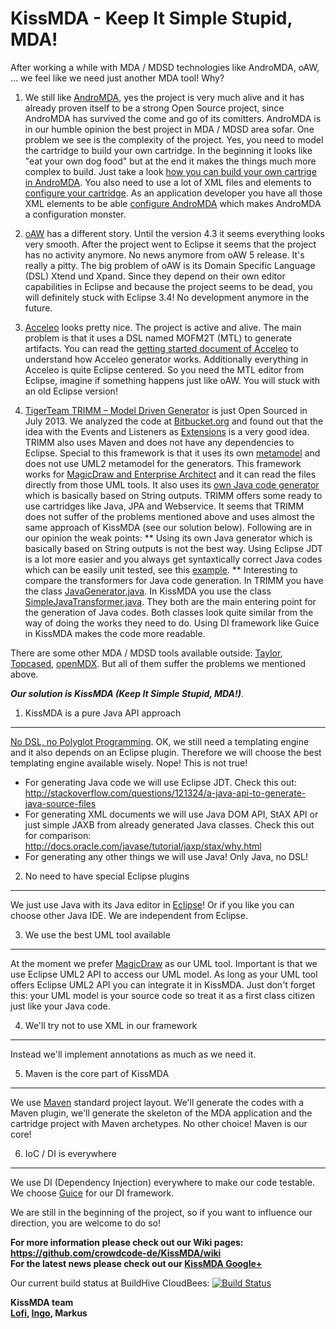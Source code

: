 KissMDA - Keep It Simple Stupid, MDA!
=====================================

After working a while with MDA / MDSD technologies like AndroMDA, oAW, ... we feel like we need just another MDA tool!
Why?

1. We still like [AndroMDA](http://www.andromda.org), yes the project is very much alive and it has already proven itself to be a strong Open Source 
project, since AndroMDA has survived the come and go of its comitters. AndroMDA is in our humble opinion the best 
project in MDA / MDSD area sofar.
One problem we see is the complexity of the project. Yes, you need to model the cartridge to build your own cartridge. 
In the beginning it looks like "eat your own dog food" but at the end it makes the things much more complex to build. 
Just take a look [how you can build your own cartrige in AndroMDA](http://www.andromda.org/docs/andromda-documentation/steps-to-write-a-cartridge/index.html).
You also need to use a lot of XML files and elements to [configure your cartridge](http://www.andromda.org/docs/andromda-documentation/steps-to-write-a-cartridge/site9.html).
As an application developer you have all those XML elements to be able [configure AndroMDA](http://www.andromda.org/docs/configuration.html) 
which makes AndroMDA a configuration monster.

2. [oAW](http://www.openarchitectureware.org) has a different story. Until the version 4.3 it seems everything looks very smooth. After the project went 
to Eclipse it seems that the project has no activity anymore. No news anymore from oAW 5 release. 
It's really a pitty. The big problem of oAW is its Domain Specific Language (DSL) Xtend und Xpand. Since
they depend on their own editor capabilities in Eclipse and because the project seems to be dead, you will 
definitely stuck with Eclipse 3.4! No development anymore in the future.

3. [Acceleo](http://www.eclipse.org/acceleo) looks pretty nice. The project is active and alive. 
The main problem is that it uses a DSL named MOFM2T (MTL) to generate artifacts. You can read the [getting started document
of Acceleo](http://wiki.eclipse.org/Acceleo/Getting_Started) to understand how Acceleo generator works. Additionally everything in Acceleo is quite Eclipse centered.
So you need the MTL editor from Eclipse, imagine if something happens just like oAW. You will stuck with an old Eclipse
version!

4. [TigerTeam TRIMM – Model Driven Generator](http://trimm.tigerteam.dk) is just Open Sourced in July 2013.
We analyzed the code at [Bitbucket.org](https://bitbucket.org/tigerteam/trimm/src) and found out that the idea with the Events and Listeners as [Extensions](http://trimm.tigerteam.dk/trimm-java/trimm-java-extensions) is a very good idea.
TRIMM also uses Maven and does not have any dependencies to Eclipse. Special to this framework is that it uses its own [metamodel](http://goo.gl/MHIfLw) and does not use UML2 metamodel for the generators. 
This framework works for [MagicDraw and Enterprise Architect](http://goo.gl/Z5QQrq) and it can read the files directly from those UML tools. It also uses its [own Java code generator](http://goo.gl/A5HLEm) which is basically based on String outputs.
TRIMM offers some ready to use cartridges like Java, JPA and Webservice. It seems that TRIMM does not suffer of the problems mentioned above and uses almost the same approach of KissMDA (see our solution below). Following are in our opinion the weak points:
** Using its own Java generator which is basically based on String outputs is not the best way. Using Eclipse JDT is a lot more easier and you always get syntaxtically correct Java codes which can be easily unit tested, see this [example](http://goo.gl/Au42Ql).
** Interesting to compare the transformers for Java code generation. In TRIMM you have the class [JavaGenerator.java](http://goo.gl/XpKQSM). In KissMDA you use the class [SimpleJavaTransformer.java](http://goo.gl/YuUVRS). 
They both are the main entering point for the generation of Java codes. Both classes look quite similar from the way of doing the works they need to do. Using DI framework like Guice in KissMDA makes the code more readable.

There are some other MDA / MDSD tools available outside: [Taylor](http://taylor.sourceforge.net), [Topcased](http://www.topcased.org), [openMDX](http://www.openmdx.org). But all of them suffer the problems we mentioned above.

***Our solution is KissMDA (Keep It Simple Stupid, MDA!)***.

1. KissMDA is a pure Java API approach 
--------------------------------------
[No DSL, no Polyglot Programming](http://lofidewanto.blogspot.de/2011/10/why-is-polyglot-programming-or-do-it.html). OK, we still need a templating engine and it also depends on an Eclipse plugin. Therefore we will choose the best templating engine available wisely. Nope! This is not true!
* For generating Java code we will use Eclipse JDT. Check this out: http://stackoverflow.com/questions/121324/a-java-api-to-generate-java-source-files
* For generating XML documents we will use Java DOM API, StAX API or just simple JAXB from already generated Java classes. Check this out for comparison: http://docs.oracle.com/javase/tutorial/jaxp/stax/why.html
* For generating any other things we will use Java! Only Java, no DSL!    
     
2. No need to have special Eclipse plugins
------------------------------------------
We just use Java with its Java editor in [Eclipse](http://www.eclipse.org)! Or if you like you can choose other Java IDE. 
We are independent from Eclipse.

3. We use the best UML tool available 
-------------------------------------
At the moment we prefer [MagicDraw](http://www.nomagic.com/products/magicdraw.html) as our UML tool. Important is that we use Eclipse UML2 API to access our UML model.
As long as your UML tool offers Eclipse UML2 API you can integrate it in KissMDA. 
Just don't forget this: your UML model is your source code so treat it as a first class citizen just like your Java code.

4. We'll try not to use XML in our framework
--------------------------------------------
Instead we'll implement annotations as much as we need it.

5. Maven is the core part of KissMDA 
-----------------------------------------
We use [Maven](http://maven.apache.org) standard project layout. We'll generate the codes with a Maven plugin, we'll generate the skeleton of 
the MDA application and the cartridge project with Maven archetypes. No other choice! Maven is our core!

6. IoC / DI is everywhere
--------------------------------------------
We use DI (Dependency Injection) everywhere to make our code testable. 
We choose [Guice](https://code.google.com/p/google-guice) for our DI framework.


We are still in the beginning of the project, so if you want to influence our direction, you are welcome to do so!

**For more information please check out our Wiki pages: https://github.com/crowdcode-de/KissMDA/wiki**   
**For the latest news please check out our [KissMDA Google+](https://plus.google.com/u/0/b/118347092823913152560/118347092823913152560/posts)**

Our current build status at BuildHive CloudBees: [![Build Status](https://buildhive.cloudbees.com/job/crowdcode-de/job/KissMDA/badge/icon)](https://buildhive.cloudbees.com/job/crowdcode-de/job/KissMDA/)

**KissMDA team    
[Lofi](http://lofidewanto.blogspot.com), [Ingo](http://www.dueppe.com), Markus**
